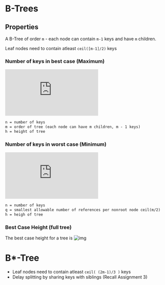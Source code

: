 # B-Trees

## Properties

A B-Tree of order `m` - each node can contain `m-1` keys and have `m` children.

Leaf nodes need to contain atleast `ceil([m-1]/2)` keys

### Number of keys in best case (Maximum)
![img](https://latex.codecogs.com/gif.latex?n%20%3D%20m%5E%7Bh&plus;1%7D-1)
```tex
n = number of keys
m = order of tree (each node can have m children, m - 1 keys)
h = height of tree
```

### Number of keys in worst case (Minimum)
![img](https://latex.codecogs.com/gif.latex?n%20%5Cgeq%202%20q%5E%7Bh-1%7D%20-%201)
```tex
n = number of keys
q = smallest allowable number of references per nonroot node ceil(m/2)
h = heigh of tree
```

### Best Case Height (full tree)
The best case height for a tree is ![img](https://wikimedia.org/api/rest_v1/media/math/render/svg/17b32cc6930af2019e3c12f213bbcf111090895e)

# B*-Tree

- Leaf nodes need to contain atleast `ceil( (2m-1)/3 )` keys
- Delay splitting by sharing keys with siblings (Recall Assignment 3) 


